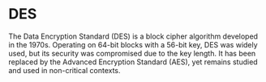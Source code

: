 # DES
The Data Encryption Standard (DES) is a block cipher algorithm developed in the 1970s. Operating on 64-bit blocks with a 56-bit key, DES was widely used, but its security was compromised due to the key length. It has been replaced by the Advanced Encryption Standard (AES), yet remains studied and used in non-critical contexts.
